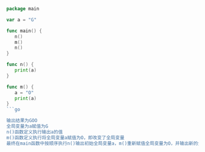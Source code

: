 ```go
package main

var a = "G"

func main() {
   n()
   m()
   n()
}

func n() {
   print(a)
}

func m() {
   a = "O"
   print(a)
}
```go

输出结果为GOO
全局变量为a赋值为G
n()函数定义执行输出a的值
m()函数定义执行将全局变量a赋值为O，即改变了全局变量
最终在main函数中按顺序执行n()输出初始全局变量a，m()重新赋值全局变量为O，并输出新的全局变量a，n()输出新的全局变量a